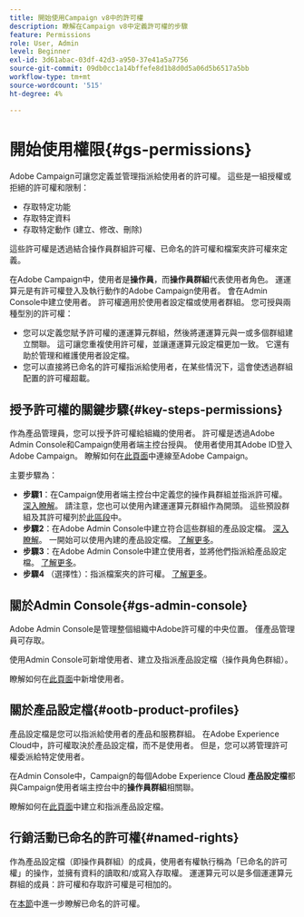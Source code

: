 ```yaml
---
title: 開始使用Campaign v8中的許可權
description: 瞭解在Campaign v8中定義許可權的步驟
feature: Permissions
role: User, Admin
level: Beginner
exl-id: 3d61abac-03df-42d3-a950-37e41a5a7756
source-git-commit: 09db0cc1a14bffefe8d1b8d0d5a06d5b6517a5bb
workflow-type: tm+mt
source-wordcount: '515'
ht-degree: 4%

---
```


# 開始使用權限{#gs-permissions}

Adobe Campaign可讓您定義並管理指派給使用者的許可權。 這些是一組授權或拒絕的許可權和限制：

* 存取特定功能
* 存取特定資料
* 存取特定動作 (建立、修改、刪除)

這些許可權是透過結合操作員群組許可權、已命名的許可權和檔案夾許可權來定義。

在Adobe Campaign中，使用者是&#x200B;**操作員**，而&#x200B;**操作員群組**&#x200B;代表使用者角色。 運運算元是有許可權登入及執行動作的Adobe Campaign使用者。 會在Admin Console中建立使用者。 許可權適用於使用者設定檔或使用者群組。 您可授與兩種型別的許可權：

* 您可以定義您賦予許可權的運運算元群組，然後將運運算元與一或多個群組建立關聯。 這可讓您重複使用許可權，並讓運運算元設定檔更加一致。 它還有助於管理和維護使用者設定檔。
* 您可以直接將已命名的許可權指派給使用者，在某些情況下，這會使透過群組配置的許可權超載。

## 授予許可權的關鍵步驟{#key-steps-permissions}

作為產品管理員，您可以授予許可權給組織的使用者。 許可權是透過Adobe Admin Console和Campaign使用者端主控台授與。 使用者使用其Adobe ID登入Adobe Campaign。 瞭解如何在[此頁面](connect.md)中連線至Adobe Campaign。

主要步驟為：

* **步驟1**：在Campaign使用者端主控台中定義您的操作員群組並指派許可權。 [深入瞭解](manage-permissions.md#create-product-profile)。
請注意，您也可以使用內建運運算元群組作為開頭。 這些預設群組及其許可權列於[此區段](manage-permissions.md#ootb-productprofiles)中。
* **步驟2**：在Adobe Admin Console中建立符合這些群組的產品設定檔。 [深入瞭解](manage-permissions.md#create-product-profile)。
一開始可以使用內建的產品設定檔。 [了解更多](manage-permissions.md#ootb-productprofiles)。
* **步驟3**：在Adobe Admin Console中建立使用者，並將他們指派給產品設定檔。 [了解更多](manage-permissions.md#add-users)。
* **步驟4** （選擇性）：指派檔案夾的許可權。 [了解更多](manage-permissions.md#ootb-productprofiles)。

## 關於Admin Console{#gs-admin-console}

Adobe Admin Console是管理整個組織中Adobe許可權的中央位置。 僅產品管理員可存取。

使用Admin Console可新增使用者、建立及指派產品設定檔（操作員角色群組）。

瞭解如何在[此頁面](manage-permissions.md#add-users)中新增使用者。

## 關於產品設定檔{#ootb-product-profiles}

產品設定檔是您可以指派給使用者的產品和服務群組。 在Adobe Experience Cloud中，許可權取決於產品設定檔，而不是使用者。 但是，您可以將管理許可權委派給特定使用者。

在Admin Console中，Campaign的每個Adobe Experience Cloud **產品設定檔**&#x200B;都與Campaign使用者端主控台中的&#x200B;**操作員群組**&#x200B;相關聯。

瞭解如何在[此頁面](manage-permissions.md#create-a-product-profile)中建立和指派產品設定檔。

## 行銷活動已命名的許可權{#named-rights}

作為產品設定檔（即操作員群組）的成員，使用者有權執行稱為「已命名的許可權」的操作，並擁有資料的讀取和/或寫入存取權。 運運算元可以是多個運運算元群組的成員：許可權和存取許可權是可相加的。

在[本節](manage-permissions.md#use-named-rights)中進一步瞭解已命名的許可權。
